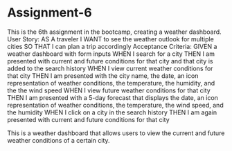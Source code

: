 # Assignment-6
This is the 6th assignment in the bootcamp, creating a weather dashboard. 
User Story:
AS A traveler
I WANT to see the weather outlook for multiple cities
SO THAT I can plan a trip accordingly
Acceptance Criteria:
GIVEN a weather dashboard with form inputs
WHEN I search for a city
THEN I am presented with current and future conditions for that city and that city is added to the search history
WHEN I view current weather conditions for that city
THEN I am presented with the city name, the date, an icon representation of weather conditions, the temperature, the humidity, and the the wind speed
WHEN I view future weather conditions for that city
THEN I am presented with a 5-day forecast that displays the date, an icon representation of weather conditions, the temperature, the wind speed, and the humidity
WHEN I click on a city in the search history
THEN I am again presented with current and future conditions for that city

This is a weather dashboard that allows users to view the current and future weather conditions of a certain city. 
